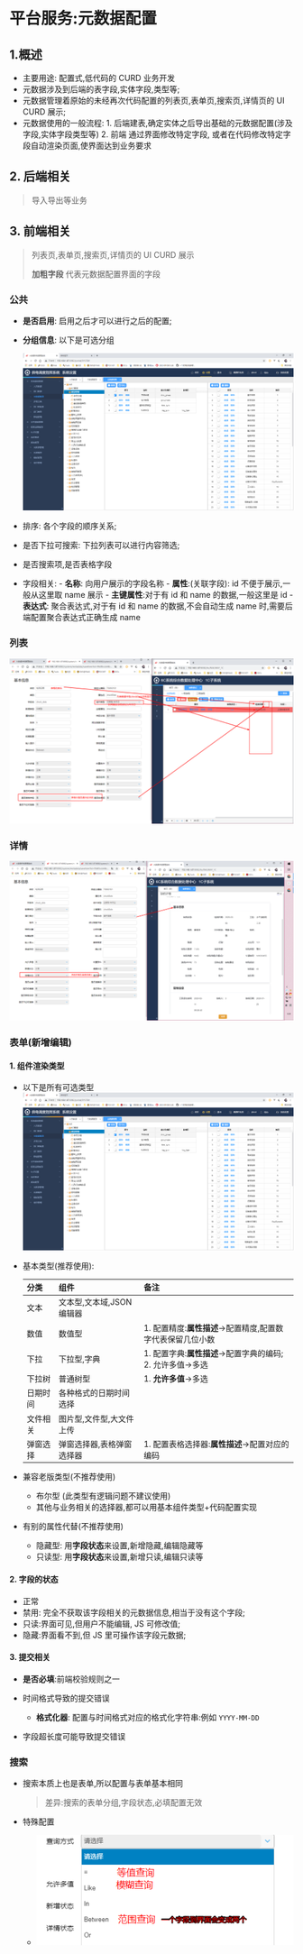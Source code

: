 # 平台服务:元数据配置

## 1.概述

- 主要用途: 配置式,低代码的 CURD 业务开发
- 元数据涉及到后端的表字段,实体字段,类型等;
- 元数据管理着原始的未经再次代码配置的列表页,表单页,搜索页,详情页的 UI CURD 展示;
- 元数据使用的一般流程: 1. 后端建表,确定实体之后导出基础的元数据配置(涉及字段,实体字段类型等) 2. 前端 通过界面修改特定字段, 或者在代码修改特定字段自动渲染页面,使界面达到业务要求

## 2. 后端相关

> 导入导出等业务

## 3. 前端相关

> 列表页,表单页,搜索页,详情页的 UI CURD 展示
>
> **加粗字段** 代表元数据配置界面的字段

### 公共

- **是否启用**: 启用之后才可以进行之后的配置;

- **分组信息**: 以下是可选分组

  ![可选分组](./resource-config/1584669285867.png)

- 排序: 各个字段的顺序关系;

- 是否下拉可搜索: 下拉列表可以进行内容筛选;

- 是否搜索项,是否表格字段

- 字段相关: - **名称**: 向用户展示的字段名称 - **属性**:(关联字段): id 不便于展示,一般从这里取 name 展示 - **主键属性**:对于有 id 和 name 的数据,一般这里是 id - **表达式**: 聚合表达式,对于有 id 和 name 的数据,不会自动生成 name 时,需要后端配置聚合表达式正确生成 name

### 列表

![1584667755976](./resource-config/1584667755976.png)

### 详情

![1584667979147](./resource-config/1584667979147.png)

### 表单(新增编辑)

#### 1. 组件渲染类型

- 以下是所有可选类型
  ![可选组件类型](./resource-config/1584669364548.png)

- 基本类型(推荐使用):

  | 分类     | 组件                      | 备注                                                        |
  | -------- | ------------------------- | ----------------------------------------------------------- |
  | 文本     | 文本型,文本域,JSON 编辑器 |                                                             |
  | 数值     | 数值型                    | 1. 配置精度:**属性描述**->配置精度,配置数字代表保留几位小数 |
  | 下拉     | 下拉型,字典               | 1. 配置字典:**属性描述**->配置字典的编码; 2. 允许多值->多选 |
  | 下拉树   | 普通树型                  | 1. **允许多值**->多选                                       |
  | 日期时间 | 各种格式的日期时间选择    |                                                             |
  | 文件相关 | 图片型,文件型,大文件上传  |                                                             |
  | 弹窗选择 | 弹窗选择器,表格弹窗选择器 | 1. 配置表格选择器:**属性描述**->配置对应的编码              |

- 兼容老版类型(不推荐使用)

  - 布尔型 (此类型有逻辑问题不建议使用)
  - 其他与业务相关的选择器,都可以用基本组件类型+代码配置实现

- 有别的属性代替(不推荐使用)

  - 隐藏型: 用**字段状态**来设置,新增隐藏,编辑隐藏等
  - 只读型: 用**字段状态**来设置,新增只读,编辑只读等

#### 2. 字段的状态

- 正常
- 禁用: 完全不获取该字段相关的元数据信息,相当于没有这个字段;
- 只读:界面可见,但用户不能编辑, JS 可修改值;
- 隐藏:界面看不到,但 JS 里可操作该字段元数据;

#### 3. 提交相关

- **是否必填**:前端校验规则之一

- 时间格式导致的提交错误
  - **格式化器**: 配置与时间格式对应的格式化字符串:例如 `YYYY-MM-DD`
- 字段超长度可能导致提交错误

### 搜索

- 搜索本质上也是表单,所以配置与表单基本相同

  > 差异:搜索的表单分组,字段状态,必填配置无效

- 特殊配置

  - ![1584672293183](./resource-config/1584672293183.png)
